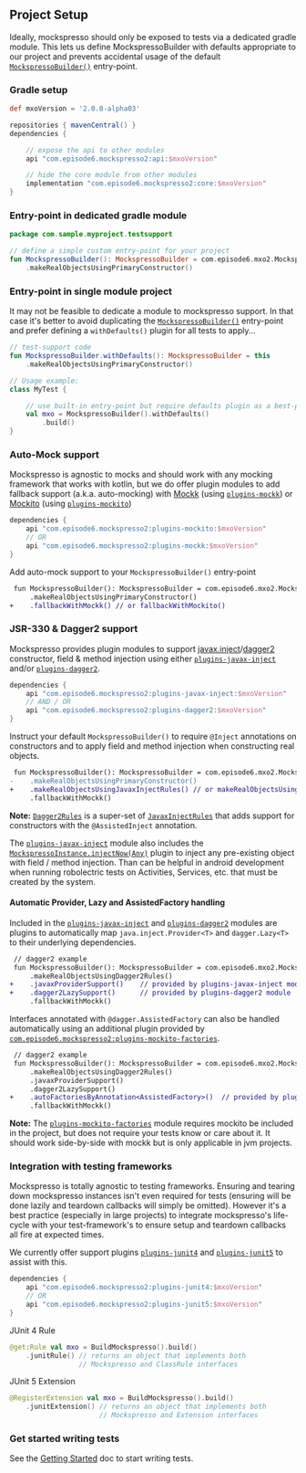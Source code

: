 ## Project Setup
Ideally, mockspresso should only be exposed to tests via a dedicated gradle module. This lets us define MockspressoBuilder with defaults appropriate to our project and prevents accidental usage of the default [`MockspressoBuilder()`](dokka/core/com.episode6.mxo2/-mockspresso-builder.html) entry-point.

### Gradle setup
```groovy
def mxoVersion = '2.0.0-alpha03'

repositories { mavenCentral() }
dependencies {

    // expose the api to other modules
    api "com.episode6.mockspresso2:api:$mxoVersion"

    // hide the core module from other modules
    implementation "com.episode6.mockspresso2:core:$mxoVersion"
}
```

### Entry-point in dedicated gradle module
```kotlin
package com.sample.myproject.testsupport

// define a simple custom entry-point for your project
fun MockspressoBuilder(): MockspressoBuilder = com.episode6.mxo2.MockspressoBuilder()
    .makeRealObjectsUsingPrimaryConstructor()
```

### Entry-point in single module project
It may not be feasible to dedicate a module to mockspresso support. In that case it's better to avoid duplicating the [`MockspressoBuilder()`](dokka/core/com.episode6.mxo2/-mockspresso-builder.html) entry-point and prefer defining a `withDefaults()` plugin for all tests to apply...
```kotlin
// test-support code
fun MockspressoBuilder.withDefaults(): MockspressoBuilder = this
    .makeRealObjectsUsingPrimaryConstructor()

// Usage example:
class MyTest {

    // use built-in entry-point but require defaults plugin as a best-practice
    val mxo = MockspressoBuilder().withDefaults()
        .build()
}
```


### Auto-Mock support

Mockspresso is agnostic to mocks and should work with any mocking framework that works with kotlin, but we do offer plugin modules to add fallback support (a.k.a. auto-mocking) with [Mockk](https://mockk.io/) (using [`plugins-mockk`](dokka/plugins-mockk/com.episode6.mxo2.plugins.mockk/index.html)) or [Mockito](https://site.mockito.org/) (using [`plugins-mockito`](dokka/plugins-mockito/com.episode6.mxo2.plugins.mockito/index.html))

```groovy
dependencies {
    api "com.episode6.mockspresso2:plugins-mockito:$mxoVersion"
    // OR
    api "com.episode6.mockspresso2:plugins-mockk:$mxoVersion"
}
```

Add auto-mock support to your `MockspressoBuilder()` entry-point
```diff
 fun MockspressoBuilder(): MockspressoBuilder = com.episode6.mxo2.MockspressoBuilder()
     .makeRealObjectsUsingPrimaryConstructor()
+    .fallbackWithMockk() // or fallbackWithMockito()
```

### JSR-330 & Dagger2 support

Mockspresso provides plugin modules to support [javax.inject](https://github.com/javax-inject/javax-inject)/[dagger2](https://dagger.dev/) constructor, field & method injection using either [`plugins-javax-inject`](dokka/plugins-javax-inject/com.episode6.mxo2.plugins.javax.inject/index.html) and/or [`plugins-dagger2`](dokka/plugins-dagger2/com.episode6.mxo2.plugins.dagger2/index.html).

```groovy
dependencies {
    api "com.episode6.mockspresso2:plugins-javax-inject:$mxoVersion"
    // AND / OR
    api "com.episode6.mockspresso2:plugins-dagger2:$mxoVersion"
}
```

Instruct your default `MockspressoBuilder()` to require `@Inject` annotations on constructors and to apply field and method injection when constructing real objects.
```diff
 fun MockspressoBuilder(): MockspressoBuilder = com.episode6.mxo2.MockspressoBuilder()
-    .makeRealObjectsUsingPrimaryConstructor()
+    .makeRealObjectsUsingJavaxInjectRules() // or makeRealObjectsUsingDagger2Rules()
     .fallbackWithMockk()
```
**Note:** [`Dagger2Rules`](dokka/plugins-dagger2/com.episode6.mxo2.plugins.dagger2/make-real-objects-using-dagger2-rules.html) is a super-set of [`JavaxInjectRules`](dokka/plugins-javax-inject/com.episode6.mxo2.plugins.javax.inject/make-real-objects-using-javax-inject-rules.html) that adds support for constructors with the `@AssistedInject` annotation.

The [`plugins-javax-inject`](dokka/plugins-javax-inject/com.episode6.mxo2.plugins.javax.inject/index.html) module also includes the [`MockspressoInstance.injectNow(Any)`](dokka/plugins-javax-inject/com.episode6.mxo2.plugins.javax.inject/inject-now.html) plugin to inject any pre-existing object with field / method injection. Than can be helpful in android development when running robolectric tests on Activities, Services, etc. that must be created by the system. 

#### Automatic Provider, Lazy and AssistedFactory handling

Included in the [`plugins-javax-inject`](dokka/plugins-javax-inject/com.episode6.mxo2.plugins.javax.inject/index.html) and [`plugins-dagger2`](dokka/plugins-dagger2/com.episode6.mxo2.plugins.dagger2/index.html) modules are plugins to automatically map `java.inject.Provider<T>` and `dagger.Lazy<T>` to their underlying dependencies.
```diff
 // dagger2 example
 fun MockspressoBuilder(): MockspressoBuilder = com.episode6.mxo2.MockspressoBuilder()
     .makeRealObjectsUsingDagger2Rules()
+    .javaxProviderSupport()    // provided by plugins-javax-inject module
+    .dagger2LazySupport()      // provided by plugins-dagger2 module
     .fallbackWithMockk()
```

Interfaces annotated with `@dagger.AssistedFactory` can also be handled automatically using an additional plugin provided by [`com.episode6.mockspresso2:plugins-mockito-factories`](dokka/plugins-mockito-factories/com.episode6.mxo2.plugins.mockito.factories/index.html).

```diff
 // dagger2 example
 fun MockspressoBuilder(): MockspressoBuilder = com.episode6.mxo2.MockspressoBuilder()
     .makeRealObjectsUsingDagger2Rules()
     .javaxProviderSupport()
     .dagger2LazySupport()
+    .autoFactoriesByAnnotation<AssistedFactory>()  // provided by plugins-mockito-factories module
     .fallbackWithMockk()
```

**Note:** The [`plugins-mockito-factories`](dokka/plugins-mockito-factories/com.episode6.mxo2.plugins.mockito.factories/index.html) module requires mockito be included in the project, but does not require your tests know or care about it. It should work side-by-side with mockk but is only applicable in jvm projects.

### Integration with testing frameworks

Mockspresso is totally agnostic to testing frameworks. Ensuring and tearing down mockspresso instances isn't even required for tests (ensuring will be done lazily and teardown callbacks will simply be omitted). However it's a best practice (especially in large projects) to integrate mockspresso's life-cycle with your test-framework's to ensure setup and teardown callbacks all fire at expected times. 

We currently offer support plugins [`plugins-junit4`](dokka/plugins-junit4/com.episode6.mxo2.plugins.junit4/index.html) and [`plugins-junit5`](dokka/plugins-junit5/com.episode6.mxo2.plugins.junit5/index.html) to assist with this.
```groovy
dependencies {
    api "com.episode6.mockspresso2:plugins-junit4:$mxoVersion"
    // OR
    api "com.episode6.mockspresso2:plugins-junit5:$mxoVersion"
}
```

JUnit 4 Rule
```kotlin
@get:Rule val mxo = BuildMockspresso().build()
    .junitRule() // returns an object that implements both 
                 // Mockspresso and ClassRule interfaces
```

JUnit 5 Extension
```kotlin
@RegisterExtension val mxo = BuildMockspresso().build()
    .junitExtension() // returns an object that implements both 
                      // Mockspresso and Extension interfaces
```

### Get started writing tests
See the [Getting Started](GETTING_STARTED.md) doc to start writing tests.
